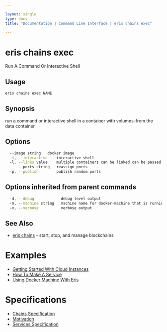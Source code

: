 ```yaml
---

layout: single
type: docs
title: "Documentation | Command Line Interface | eris chains exec"

---
```


# eris chains exec

Run A Command Or Interactive Shell

## Usage

```bash
eris chains exec NAME
```

## Synopsis

run a command or interactive shell in a container
with volumes-from the data container


## Options

```bash
  --image string   docker image
  -i, --interactive    interactive shell
  -l, --links value    multiple containers can be linked can be passed using the KEY1:val1,KEY2:val2 syntax (default [])
      --ports string   reassign ports
  -p, --publish        publish random ports
```

## Options inherited from parent commands

```bash
  -d, --debug            debug level output
  -m, --machine string   machine name for docker-machine that is running VM (default "eris")
  -v, --verbose          verbose output
```



## See Also

* [eris chains](/docs/documentation/cli/0.12.0-rc3/eris_chains/) - start, stop, and manage blockchains




# Examples

* [Getting Started With Cloud Instances](/docs/documentation/cli/0.12.0-rc3/examples/getting_started_with_cloud_instances/)
* [How To Make A Service](/docs/documentation/cli/0.12.0-rc3/examples/how_to_make_a_service/)
* [Using Docker Machine With Eris](/docs/documentation/cli/0.12.0-rc3/examples/using_docker_machine_with_eris/)


# Specifications

* [Chains Specification](/docs/documentation/cli/0.12.0-rc3/specifications/chains_specification/)
* [Motivation](/docs/documentation/cli/0.12.0-rc3/specifications/motivation/)
* [Services Specification](/docs/documentation/cli/0.12.0-rc3/specifications/services_specification/)

